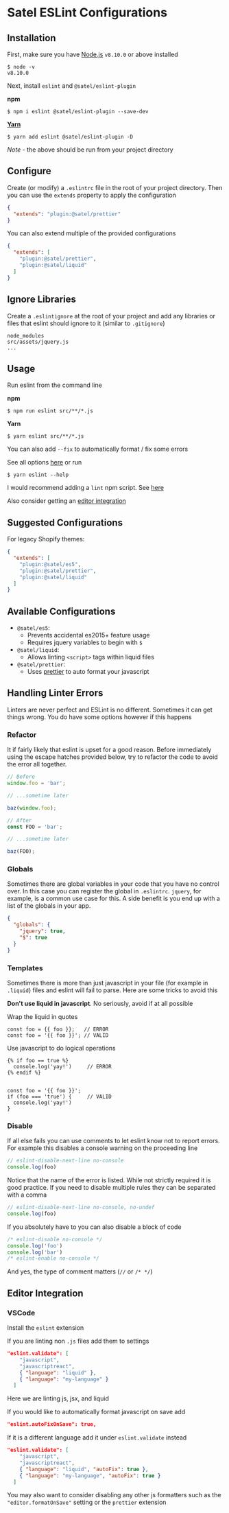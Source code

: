 # Satel ESLint Configurations

## Installation

First, make sure you have [Node.js](https://nodejs.org/en/download/) `v8.10.0` or above installed

```
$ node -v
v8.10.0
```

Next, install `eslint` and `@satel/eslint-plugin`

**npm**
```
$ npm i eslint @satel/eslint-plugin --save-dev
```

[**Yarn**](https://yarnpkg.com/en/docs/install)

```
$ yarn add eslint @satel/eslint-plugin -D
```

*Note* - the above should be run from your project directory

## Configure

Create (or modify) a `.eslintrc` file in the root of your project directory. Then you can use the `extends` property to apply the configuration

```json
{
  "extends": "plugin:@satel/prettier"
}
```

You can also extend multiple of the provided configurations

```json
{
  "extends": [
    "plugin:@satel/prettier",
    "plugin:@satel/liquid"
  ]
}
```

## Ignore Libraries

Create a `.eslintignore` at the root of your project and add any libraries or files that eslint should ignore to it (similar to `.gitignore`)

```
node_modules
src/assets/jquery.js
...
```

## Usage

Run eslint from the command line

**npm**
```
$ npm run eslint src/**/*.js
```

**Yarn**
```
$ yarn eslint src/**/*.js
```

You can also add `--fix` to automatically format / fix some errors

See all options [here](https://eslint.org/docs/user-guide/command-line-interface#options) or run
```
$ yarn eslint --help 
```

I would recommend adding a `lint` npm script. See [here](https://docs.npmjs.com/misc/scripts#examples)

Also consider getting an [editor integration](#editor-integration)

## Suggested Configurations

For legacy Shopify themes:
```json
{
  "extends": [
    "plugin:@satel/es5",
    "plugin:@satel/prettier",
    "plugin:@satel/liquid"
  ]
}
```

## Available Configurations

- `@satel/es5`:
   - Prevents accidental es2015+ feature usage
   - Requires jquery variables to begin with `$`
- `@satel/liquid`:
   - Allows linting `<script>` tags within liquid files
- `@satel/prettier`:
   - Uses [prettier](https://prettier.io/) to auto format your javascript

## Handling Linter Errors

Linters are never perfect and ESLint is no different. Sometimes it can get things wrong. You do have some options however if this happens

### Refactor

It if fairly likely that eslint is upset for a good reason. Before immediately using the escape hatches provided below, try to refactor the code to avoid the error all together.

```javascript
// Before
window.foo = 'bar';

// ...sometime later

baz(window.foo);

// After
const FOO = 'bar';

// ...sometime later

baz(FOO);
```

### Globals

Sometimes there are global variables in your code that you have no control over. In this case you can register the global in `.eslintrc`. `jquery`, for example, is a common use case for this. A side benefit is you end up with a list of the globals in your app.

```json
{
  "globals": {
    "jquery": true,
    "$": true
  }
}
```

### Templates

Sometimes there is more than just javascript in your file (for example in `.liquid`) files and eslint will fail to parse. Here are some tricks to avoid this 

**Don't use liquid in javascript**. No seriously, avoid if at all possible

Wrap the liquid in quotes
```
const foo = {{ foo }};   // ERROR
const foo = '{{ foo }}'; // VALID
```







Use javascript to do logical operations
```
{% if foo == true %}
  console.log('yay!')     // ERROR
{% endif %}


const foo = '{{ foo }}';
if (foo === 'true') {     // VALID
  console.log('yay!')
}
```

### Disable

If all else fails you can use comments to let eslint know not to report errors. For example this disables a console warning on the proceeding line

```javascript
// eslint-disable-next-line no-console
console.log(foo)
```

Notice that the name of the error is listed. While not strictly required it is good practice. If you need to disable multiple rules they can be separated with a comma

```javascript
// eslint-disable-next-line no-console, no-undef
console.log(foo)
```

If you absolutely have to you can also disable a block of code

```javascript
/* eslint-disable no-console */
console.log('foo')
console.log('bar')
/* eslint-enable no-console */
```

And yes, the type of comment matters (`//` or `/* */`)

## Editor Integration

### VSCode

Install the `eslint` extension

If you are linting non `.js` files add them to settings
```json
"eslint.validate": [
    "javascript",
    "javascriptreact",
    { "language": "liquid" },
    { "language": "my-language" }
  ]
```
Here we are linting js, jsx, and liquid

If you would like to automatically format javascript on save add
```json
"eslint.autoFixOnSave": true,
```
If it is a different language add it under `eslint.validate` instead
```json
"eslint.validate": [
    "javascript",
    "javascriptreact",
    { "language": "liquid", "autoFix": true },
    { "language": "my-language", "autoFix": true }
  ]
```

You may also want to consider disabling any other js formatters such as the `"editor.formatOnSave"` setting or the `prettier` extension
